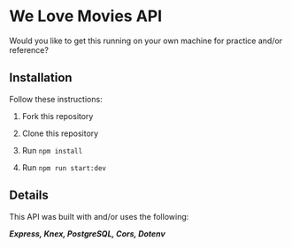 # We Love Movies API

Would you like to get this running on your own machine for practice and/or reference?

## Installation

Follow these instructions:

1. Fork this repository

2. Clone this repository
 
3. Run `npm install`

4. Run `npm run start:dev`

## Details

This API was built with and/or uses the following: 

***Express, Knex, PostgreSQL, Cors, Dotenv***
